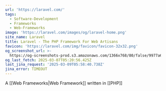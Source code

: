 ```yaml
---
url: 'https://laravel.com/'
tags:
  - Software-Development
  - Frameworks
  - Web-Frameworks
image: 'https://laravel.com/images/og/laravel-home.png'
site_name: Laravel
title: Laravel - The PHP Framework For Web Artisans
favicon: 'https://laravel.com/img/favicon/favicon-32x32.png'
og_screenshot_url: >-
  https://og-screenshots-prod.s3.amazonaws.com/1366x768/80/false/9977a69b1c572cc8d9911eae8d7c636b6519e0236188a91859c903391ce4a2b6.jpeg
og_last_fetch: 2025-03-07T05:20:56.425Z
last_jina_request: '2025-03-09T05:58:40.738Z'
jina_error: TIMEOUT
---
```


A [[Web Frameworks|Web Framework]] written in [[PHP]]
